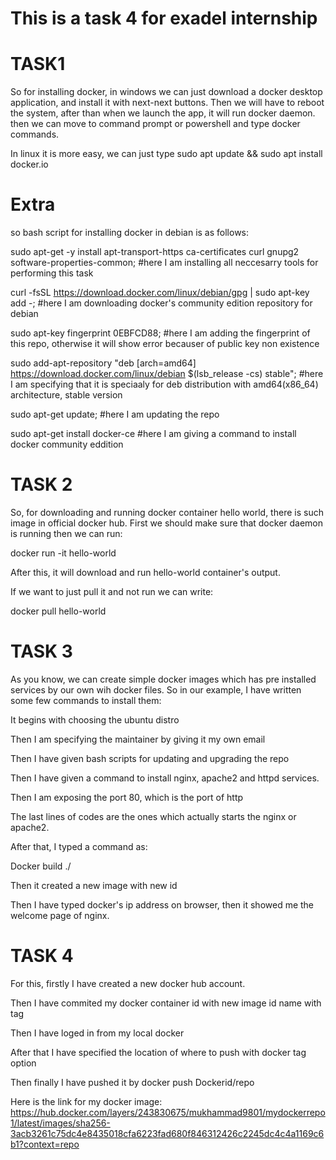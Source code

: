 <h1> <b>This is a task 4 for exadel internship </b></h1>

<h1><b>TASK1</b> </h1>

So for installing docker, in windows we can just download a docker desktop application, and install it with next-next buttons. Then we will have to reboot the system, after than when we launch the app, it will run docker daemon. then we can move to command prompt or powershell and type docker commands.

In linux it is more easy, we can just type sudo apt update && sudo apt install docker.io

<h1>Extra</h1>
so bash script for installing docker in debian is as follows:


sudo apt-get -y install apt-transport-https ca-certificates curl gnupg2 software-properties-common;
#here I am installing all neccesarry tools for performing this task

curl -fsSL https://download.docker.com/linux/debian/gpg | sudo apt-key add -;
#here I am downloading docker's community edition repository for debian

sudo apt-key fingerprint 0EBFCD88;
#here I am adding the fingerprint of this repo, otherwise it will show error becauser of public key non existence

sudo add-apt-repository "deb [arch=amd64] https://download.docker.com/linux/debian $(lsb_release -cs) stable";
#here I am specifying that it is speciaaly for deb distribution with amd64(x86_64) architecture, stable version

sudo apt-get update;
#here I am updating the repo

sudo apt-get install docker-ce
#here I am giving a command to install docker community eddition

<h1><b>TASK 2</b></h1>

So, for downloading and running docker container hello world, there is such image in official docker hub.
First we should make sure that docker daemon is running then we can run:

docker run -it hello-world

After this, it will download and run hello-world container's output.

If we want to just pull it and not run we can write:

docker pull hello-world

<h1><b>TASK 3</b></h1>
As you know, we can create simple docker images which has pre installed services by our own wih docker files. So in our example, I have written some few commands to install them:

It begins with choosing the ubuntu distro

Then I am specifying the maintainer by giving it my own email

Then I have given bash scripts for updating and upgrading the repo

Then I have given a command to install nginx, apache2 and httpd services.

Then I am exposing the port 80, which is the port of http

The last lines of codes are the ones which actually starts the nginx or apache2.

After that, I typed a command as:

Docker build ./

Then it created a new image with new id

Then I have typed docker's ip address on browser, then it showed me the welcome page of nginx.


<h1><b>TASK 4</b></h1>

For this, firstly I have created a new docker hub account.

Then I have commited my docker container id with new image id name with tag

Then I have loged in from my local docker

After that I have specified the location of where to push with docker tag option

Then finally I have pushed it by docker push Dockerid/repo

Here is the link for my docker image:
https://hub.docker.com/layers/243830675/mukhammad9801/mydockerrepo1/latest/images/sha256-3acb3261c75dc4e8435018cfa6223fad680f846312426c2245dc4c4a1169c6b1?context=repo
